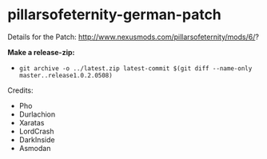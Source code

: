 # pillarsofeternity-german-patch

Details for the Patch:
http://www.nexusmods.com/pillarsofeternity/mods/6/?

**Make a release-zip:**
* `git archive -o ../latest.zip latest-commit $(git diff --name-only master..release1.0.2.0508)`

Credits:
- Pho
- Durlachion
- Xaratas
- LordCrash
- DarkInside
- Asmodan

